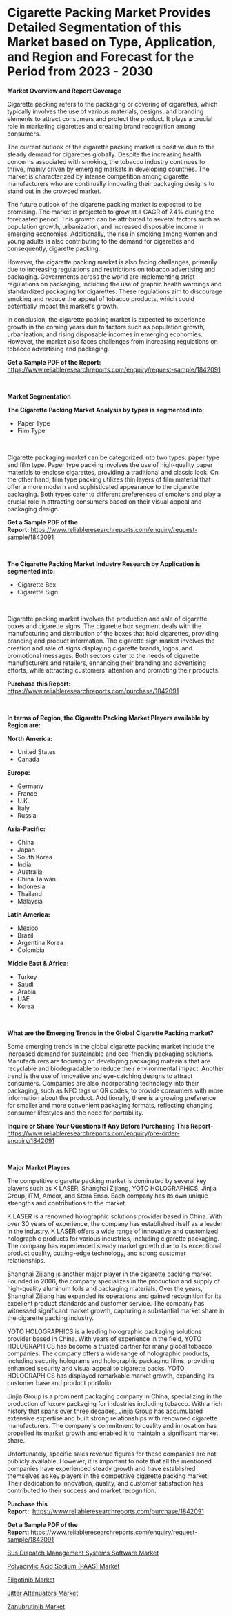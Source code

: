 <p><h1>Cigarette Packing Market Provides Detailed Segmentation of this Market based on Type, Application, and Region and Forecast for the Period from 2023 - 2030</h1></p><p><strong>Market Overview and Report Coverage</strong></p>
<p><p>Cigarette packing refers to the packaging or covering of cigarettes, which typically involves the use of various materials, designs, and branding elements to attract consumers and protect the product. It plays a crucial role in marketing cigarettes and creating brand recognition among consumers.</p><p>The current outlook of the cigarette packing market is positive due to the steady demand for cigarettes globally. Despite the increasing health concerns associated with smoking, the tobacco industry continues to thrive, mainly driven by emerging markets in developing countries. The market is characterized by intense competition among cigarette manufacturers who are continually innovating their packaging designs to stand out in the crowded market.</p><p>The future outlook of the cigarette packing market is expected to be promising. The market is projected to grow at a CAGR of 7.4% during the forecasted period. This growth can be attributed to several factors such as population growth, urbanization, and increased disposable income in emerging economies. Additionally, the rise in smoking among women and young adults is also contributing to the demand for cigarettes and consequently, cigarette packing.</p><p>However, the cigarette packing market is also facing challenges, primarily due to increasing regulations and restrictions on tobacco advertising and packaging. Governments across the world are implementing strict regulations on packaging, including the use of graphic health warnings and standardized packaging for cigarettes. These regulations aim to discourage smoking and reduce the appeal of tobacco products, which could potentially impact the market's growth.</p><p>In conclusion, the cigarette packing market is expected to experience growth in the coming years due to factors such as population growth, urbanization, and rising disposable incomes in emerging economies. However, the market also faces challenges from increasing regulations on tobacco advertising and packaging.</p></p>
<p><strong>Get a Sample PDF of the Report:</strong> <a href="https://www.reliableresearchreports.com/enquiry/request-sample/1842091">https://www.reliableresearchreports.com/enquiry/request-sample/1842091</a></p>
<p>&nbsp;</p>
<p><strong>Market Segmentation</strong></p>
<p><strong>The Cigarette Packing Market Analysis by types is segmented into:</strong></p>
<p><ul><li>Paper Type</li><li>Film Type</li></ul></p>
<p>&nbsp;</p>
<p><p>Cigarette packaging market can be categorized into two types: paper type and film type. Paper type packing involves the use of high-quality paper materials to enclose cigarettes, providing a traditional and classic look. On the other hand, film type packing utilizes thin layers of film material that offer a more modern and sophisticated appearance to the cigarette packaging. Both types cater to different preferences of smokers and play a crucial role in attracting consumers based on their visual appeal and packaging design.</p></p>
<p><strong>Get a Sample PDF of the Report:</strong>&nbsp;<a href="https://www.reliableresearchreports.com/enquiry/request-sample/1842091">https://www.reliableresearchreports.com/enquiry/request-sample/1842091</a></p>
<p>&nbsp;</p>
<p><strong>The Cigarette Packing Market Industry Research by Application is segmented into:</strong></p>
<p><ul><li>Cigarette Box</li><li>Cigarette Sign</li></ul></p>
<p>&nbsp;</p>
<p><p>Cigarette packing market involves the production and sale of cigarette boxes and cigarette signs. The cigarette box segment deals with the manufacturing and distribution of the boxes that hold cigarettes, providing branding and product information. The cigarette sign market involves the creation and sale of signs displaying cigarette brands, logos, and promotional messages. Both sectors cater to the needs of cigarette manufacturers and retailers, enhancing their branding and advertising efforts, while attracting customers' attention and promoting their products.</p></p>
<p><strong>Purchase this Report:</strong>&nbsp; <a href="https://www.reliableresearchreports.com/purchase/1842091">https://www.reliableresearchreports.com/purchase/1842091</a></p>
<p>&nbsp;</p>
<p><strong>In terms of Region, the Cigarette Packing Market Players available by Region are:</strong></p>
<p>
    <p> <strong> North America: </strong>
        <ul>
            <li>United States</li>
            <li>Canada</li>
        </ul>
        </p> 
    <p> <strong> Europe: </strong>
        <ul>
            <li>Germany</li>
            <li>France</li>
            <li>U.K.</li>
            <li>Italy</li>
            <li>Russia</li>
        </ul>
        </p> 
    <p> <strong> Asia-Pacific: </strong>
        <ul>
            <li>China</li>
            <li>Japan</li>
            <li>South Korea</li>
            <li>India</li>
            <li>Australia</li>
            <li>China Taiwan</li>
            <li>Indonesia</li>
            <li>Thailand</li>
            <li>Malaysia</li>
        </ul>
        </p> 
    <p> <strong> Latin America: </strong>
        <ul>
            <li>Mexico</li>
            <li>Brazil</li>
            <li>Argentina Korea</li>
            <li>Colombia</li>
        </ul>
        </p> 
    <p> <strong> Middle East & Africa: </strong>
        <ul>
            <li>Turkey</li>
            <li>Saudi</li>
            <li>Arabia</li>
            <li>UAE</li>
            <li>Korea</li>
        </ul>
    </p>
    </p>
<p>&nbsp;</p>
<p><strong>What are the Emerging Trends in the Global Cigarette Packing market?</strong></p>
<p><p>Some emerging trends in the global cigarette packing market include the increased demand for sustainable and eco-friendly packaging solutions. Manufacturers are focusing on developing packaging materials that are recyclable and biodegradable to reduce their environmental impact. Another trend is the use of innovative and eye-catching designs to attract consumers. Companies are also incorporating technology into their packaging, such as NFC tags or QR codes, to provide consumers with more information about the product. Additionally, there is a growing preference for smaller and more convenient packaging formats, reflecting changing consumer lifestyles and the need for portability.</p></p>
<p><strong>Inquire or Share Your Questions If Any Before Purchasing This Report</strong>- <a href="https://www.reliableresearchreports.com/enquiry/pre-order-enquiry/1842091">https://www.reliableresearchreports.com/enquiry/pre-order-enquiry/1842091</a></p>
<p>&nbsp;</p>
<p><strong>Major Market Players</strong></p>
<p><p>The competitive cigarette packing market is dominated by several key players such as K LASER, Shanghai Zijiang, YOTO HOLOGRAPHICS, Jinjia Group, ITM, Amcor, and Stora Enso. Each company has its own unique strengths and contributions to the market.</p><p>K LASER is a renowned holographic solutions provider based in China. With over 30 years of experience, the company has established itself as a leader in the industry. K LASER offers a wide range of innovative and customized holographic products for various industries, including cigarette packaging. The company has experienced steady market growth due to its exceptional product quality, cutting-edge technology, and strong customer relationships.</p><p>Shanghai Zijiang is another major player in the cigarette packing market. Founded in 2006, the company specializes in the production and supply of high-quality aluminum foils and packaging materials. Over the years, Shanghai Zijiang has expanded its operations and gained recognition for its excellent product standards and customer service. The company has witnessed significant market growth, capturing a substantial market share in the cigarette packing industry.</p><p>YOTO HOLOGRAPHICS is a leading holographic packaging solutions provider based in China. With years of experience in the field, YOTO HOLOGRAPHICS has become a trusted partner for many global tobacco companies. The company offers a wide range of holographic products, including security holograms and holographic packaging films, providing enhanced security and visual appeal to cigarette packs. YOTO HOLOGRAPHICS has displayed remarkable market growth, expanding its customer base and product portfolio.</p><p>Jinjia Group is a prominent packaging company in China, specializing in the production of luxury packaging for industries including tobacco. With a rich history that spans over three decades, Jinjia Group has accumulated extensive expertise and built strong relationships with renowned cigarette manufacturers. The company's commitment to quality and innovation has propelled its market growth and enabled it to maintain a significant market share.</p><p>Unfortunately, specific sales revenue figures for these companies are not publicly available. However, it is important to note that all the mentioned companies have experienced steady growth and have established themselves as key players in the competitive cigarette packing market. Their dedication to innovation, quality, and customer satisfaction has contributed to their success and market recognition.</p></p>
<p><strong>Purchase this Report:</strong>&nbsp;&nbsp;<a href="https://www.reliableresearchreports.com/purchase/1842091">https://www.reliableresearchreports.com/purchase/1842091</a></p>
<p></p>
<p><strong>Get a Sample PDF of the Report:</strong>&nbsp;<a href="https://www.reliableresearchreports.com/enquiry/request-sample/1842091">https://www.reliableresearchreports.com/enquiry/request-sample/1842091</a></p>
<p><p><a href="https://medium.com/@sachintenrp23/bus-dispatch-management-systems-software-market-trends-and-market-analysis-forecasted-for-period-d1d46709971a">Bus Dispatch Management Systems Software Market</a></p><p><a href="https://github.com/merzlyukov93/Market-Research-Report-List-1/blob/main/polyacrylic-acid-sodium-paas-market.md">Polyacrylic Acid Sodium (PAAS) Market</a></p><p><a href="https://www.linkedin.com/pulse/filgotinib-market-share-amp-new-trends-analysis-report-type/">Filgotinib Market</a></p><p><a href="https://github.com/sofyaavrova/Market-Research-Report-List-1/blob/main/jitter-attenuators-market.md">Jitter Attenuators Market</a></p><p><a href="https://www.linkedin.com/pulse/zanubrutinib-market-size-share-global-analysis-report-2023-/">Zanubrutinib Market</a></p></p>
